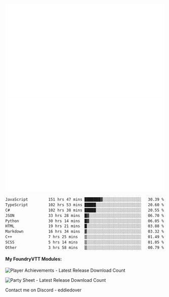 
![](https://raw.githubusercontent.com/eddiedover/ghstats/master/generated/overview.svg)
![](https://raw.githubusercontent.com/eddiedover/ghstats/master/generated/languages.svg)

<!--START_SECTION:waka-->

```txt
JavaScript         151 hrs 47 mins ███████▓░░░░░░░░░░░░░░░░░   30.39 %
TypeScript         102 hrs 53 mins █████░░░░░░░░░░░░░░░░░░░░   20.60 %
C#                 102 hrs 38 mins █████░░░░░░░░░░░░░░░░░░░░   20.55 %
JSON               33 hrs 28 mins  █▓░░░░░░░░░░░░░░░░░░░░░░░   06.70 %
Python             30 hrs 14 mins  █▓░░░░░░░░░░░░░░░░░░░░░░░   06.05 %
HTML               19 hrs 21 mins  █░░░░░░░░░░░░░░░░░░░░░░░░   03.88 %
Markdown           16 hrs 34 mins  ▓░░░░░░░░░░░░░░░░░░░░░░░░   03.32 %
C++                7 hrs 25 mins   ▒░░░░░░░░░░░░░░░░░░░░░░░░   01.49 %
SCSS               5 hrs 14 mins   ▒░░░░░░░░░░░░░░░░░░░░░░░░   01.05 %
Other              3 hrs 58 mins   ▒░░░░░░░░░░░░░░░░░░░░░░░░   00.79 %
```

<!--END_SECTION:waka-->

#### My FoundryVTT Modules:

  ![Player Achievements - Latest Release Download Count](https://img.shields.io/badge/dynamic/json?label=Player%20Achievements%20-%20Downloads@latest&query=assets%5B1%5D.download_count&url=https%3A%2F%2Fapi.github.com%2Frepos%2FEddieDover%2Ffvtt-player-achievements%2Freleases%2Flatest)

  ![Party Sheet - Latest Release Download Count](https://img.shields.io/badge/dynamic/json?label=Party%20Sheet%20-%20Downloads@latest&query=assets%5B1%5D.download_count&url=https%3A%2F%2Fapi.github.com%2Frepos%2FEddieDover%2Ffvtt-party-sheet%2Freleases%2Flatest)

<a rel="me" href="https://techhub.social/@EddieDover"></a>

Contact me on Discord - eddiedover
